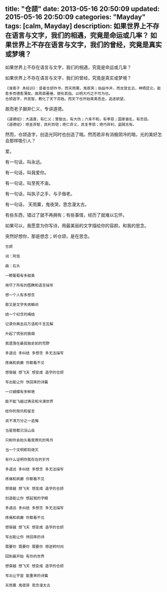 title: "仓颉"
date: 2013-05-16 20:50:09
updated: 2015-05-16 20:50:09
categories: "Mayday"
tags: [calm, Mayday]
description: 如果世界上不存在语言与文字，我们的相遇，究竟是命运或几率？ 如果世界上不存在语言与文字，我们的曾经，究竟是真实或梦境？
---

如果世界上不存在语言与文字，我们的相遇，究竟是命运或几率？

如果世界上不存在语言与文字，我们的曾经，究竟是真实或梦境？

```
《淮南子 本经训》：昔者仓颉作书，而天雨粟，鬼夜哭；伯益作井，而龙登玄云，神栖昆仑。能愈多而德愈薄矣。故周鼎著倕，使衔其指，以明大巧之不可为也。
仓颉造字，开民智，教化了天下百姓。而天下也开始美美恶丑，追逐欲望。
```

故而老子摒弃仁义，专讲道德。

```
《道德经》：大道废，有仁义；慧智出，有大伪；六亲不和，有孝慈；国家昏乱，有忠臣。
《道德经》：绝圣弃智，民利百倍；绝仁弃义，民复孝慈；绝巧弃利，盗贼无有。
```

然而，仓颉造字，创造光同时也创造了暗。然而若非有消极阴冷的暗，光的美好怎会那样吸引人？

爱。

有一句话，叫永远。

有一句话，叫我爱你。

有一句话，叫至死不渝。

有一句话，叫执子之手，与子偕老。

有一句话， 天雨粟，鬼夜哭，思念漫太古。

有些东西，错过了就不再拥有；有些事情，经历了就难以忘怀。

如果可以，我愿意为你写诗，用最美丽的文字描绘你的容颜，和我的思念。

突然好想你，那是想念；听仓颉，是在思念。

```
仓颉

词：阿信

曲：石头

一颗葡萄有多甜美

用尽了所有的图腾和语言描写

想一个人有多想念

那又是文字失效瞬间

结一个纪念的绳结

记录你离去后万语和千言瓦解

升起了慌张的狼烟

我遗落在最孤独史前的荒野

多遥远 多纠结 多想念 多无法描写

疼痛和疯癫 你都看不见

想穿越 想飞天 想变成 造字的仓颉

写出能让你 快回来的诗篇

一只蝴蝶有多鲜艳

能不能飞越过猜忌和冷漠世界

给你的简讯和留言

说不清万分之一追悔

当星宿都沉没山岳

只盼你会抬头看我寄托的弯月

当一个文明即将熄灭

有什么证明你我存在的岁月

多遥远 多纠结 多想念 多无法描写

疼痛和疯癫 你都看不见

想穿越 想飞天 想变成 造字的仓颉

创造能让你 想起我的字眼

多遥远 多纠结 多想念 多无法描写

疼痛和疯癫 你都看不见

想穿越 想飞天 想变成 造字的仓颉

写出能让你 快回来的诗

需要你 需要你 需要你 想逆转时间

回到最开始 有你的世界

想穿越 想飞天 想变成 造字的仓颉

写出让宇宙 能重来的诗篇

天雨粟 鬼夜哭 思念漫太古
```
